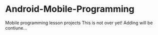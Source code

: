 # Android-Mobile-Programming
Mobile programming lesson projects
This is not over yet!
Adding will be contiune...
